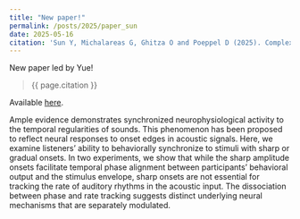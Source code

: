 ```yaml
---
title: "New paper!"
permalink: /posts/2025/paper_sun
date: 2025-05-16
citation: 'Sun Y, Michalareas G, Ghitza O and Poeppel D (2025). Complex impact of stimulus envelope on motor synchronization to sound. Journal of Neuroscience.'
---
```


New paper led by Yue! 
> {{ page.citation }}

Available [here](https://www.jneurosci.org/content/early/2025/05/08/JNEUROSCI.1488-24.2025).


Ample evidence demonstrates synchronized neurophysiological activity to the temporal regularities of sounds. This phenomenon has been proposed to reflect neural responses to onset edges in acoustic signals. Here, we examine listeners’ ability to behaviorally synchronize to stimuli with sharp or gradual onsets. In two experiments, we show that while the sharp amplitude onsets facilitate temporal phase alignment between participants’ behavioral output and the stimulus envelope, sharp onsets are not essential for tracking the rate of auditory rhythms in the acoustic input. The dissociation between phase and rate tracking suggests distinct underlying neural mechanisms that are separately modulated.